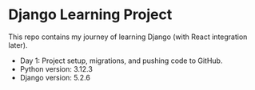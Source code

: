 # Django Learning Project

This repo contains my journey of learning Django (with React integration later).  
- Day 1: Project setup, migrations, and pushing code to GitHub.
- Python version: 3.12.3
- Django version: 5.2.6
